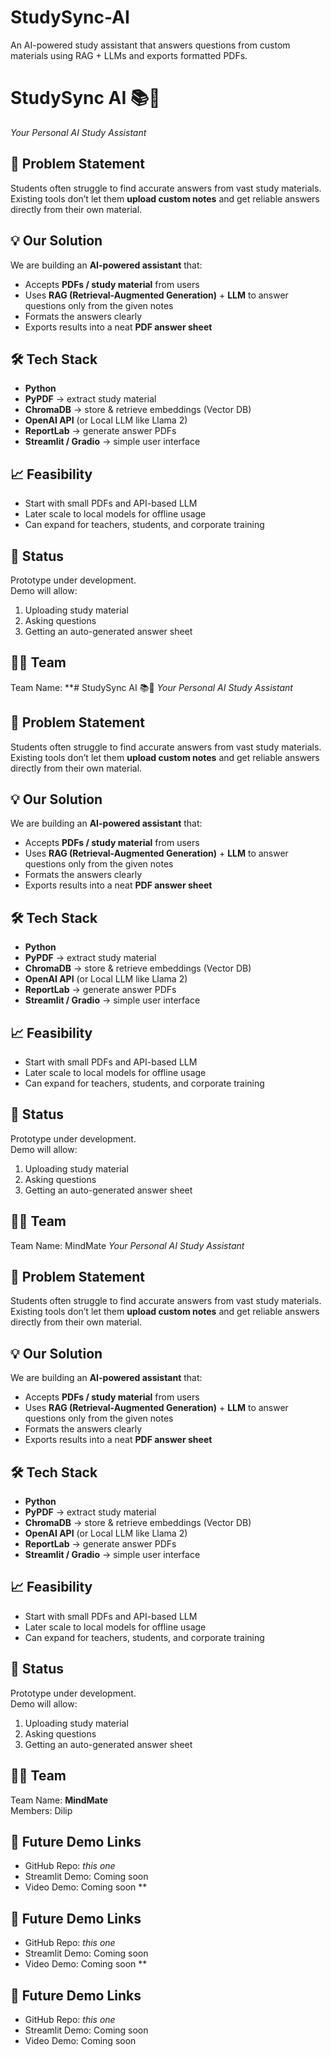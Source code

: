 # StudySync-AI
An AI-powered study assistant that answers questions from custom materials using RAG + LLMs and exports formatted PDFs.

# StudySync AI 📚🤖
*Your Personal AI Study Assistant*

## 🚀 Problem Statement
Students often struggle to find accurate answers from vast study materials.  
Existing tools don’t let them **upload custom notes** and get reliable answers directly from their own material.

## 💡 Our Solution
We are building an **AI-powered assistant** that:
- Accepts **PDFs / study material** from users
- Uses **RAG (Retrieval-Augmented Generation)** + **LLM** to answer questions only from the given notes
- Formats the answers clearly
- Exports results into a neat **PDF answer sheet**

## 🛠️ Tech Stack
- **Python**
- **PyPDF** → extract study material  
- **ChromaDB** → store & retrieve embeddings (Vector DB)  
- **OpenAI API** (or Local LLM like Llama 2)  
- **ReportLab** → generate answer PDFs  
- **Streamlit / Gradio** → simple user interface

## 📈 Feasibility
- Start with small PDFs and API-based LLM  
- Later scale to local models for offline usage  
- Can expand for teachers, students, and corporate training

## 🎯 Status
Prototype under development.  
Demo will allow:
1. Uploading study material
2. Asking questions
3. Getting an auto-generated answer sheet

## 👨‍💻 Team
Team Name: **# StudySync AI 📚🤖
*Your Personal AI Study Assistant*

## 🚀 Problem Statement
Students often struggle to find accurate answers from vast study materials.  
Existing tools don’t let them **upload custom notes** and get reliable answers directly from their own material.

## 💡 Our Solution
We are building an **AI-powered assistant** that:
- Accepts **PDFs / study material** from users
- Uses **RAG (Retrieval-Augmented Generation)** + **LLM** to answer questions only from the given notes
- Formats the answers clearly
- Exports results into a neat **PDF answer sheet**

## 🛠️ Tech Stack
- **Python**
- **PyPDF** → extract study material  
- **ChromaDB** → store & retrieve embeddings (Vector DB)  
- **OpenAI API** (or Local LLM like Llama 2)  
- **ReportLab** → generate answer PDFs  
- **Streamlit / Gradio** → simple user interface

## 📈 Feasibility
- Start with small PDFs and API-based LLM  
- Later scale to local models for offline usage  
- Can expand for teachers, students, and corporate training

## 🎯 Status
Prototype under development.  
Demo will allow:
1. Uploading study material
2. Asking questions
3. Getting an auto-generated answer sheet

## 👨‍💻 Team
Team Name: MindMate
*Your Personal AI Study Assistant*

## 🚀 Problem Statement
Students often struggle to find accurate answers from vast study materials.  
Existing tools don’t let them **upload custom notes** and get reliable answers directly from their own material.

## 💡 Our Solution
We are building an **AI-powered assistant** that:
- Accepts **PDFs / study material** from users
- Uses **RAG (Retrieval-Augmented Generation)** + **LLM** to answer questions only from the given notes
- Formats the answers clearly
- Exports results into a neat **PDF answer sheet**

## 🛠️ Tech Stack
- **Python**
- **PyPDF** → extract study material  
- **ChromaDB** → store & retrieve embeddings (Vector DB)  
- **OpenAI API** (or Local LLM like Llama 2)  
- **ReportLab** → generate answer PDFs  
- **Streamlit / Gradio** → simple user interface

## 📈 Feasibility
- Start with small PDFs and API-based LLM  
- Later scale to local models for offline usage  
- Can expand for teachers, students, and corporate training

## 🎯 Status
Prototype under development.  
Demo will allow:
1. Uploading study material
2. Asking questions
3. Getting an auto-generated answer sheet

## 👨‍💻 Team
Team Name: **MindMate**  
Members: Dilip

## 🔗 Future Demo Links
- GitHub Repo: *this one*  
- Streamlit Demo: Coming soon
- Video Demo: Coming soon
**  


## 🔗 Future Demo Links
- GitHub Repo: *this one*  
- Streamlit Demo: Coming soon
- Video Demo: Coming soon
**  


## 🔗 Future Demo Links
- GitHub Repo: *this one*  
- Streamlit Demo: Coming soon
- Video Demo: Coming soon
